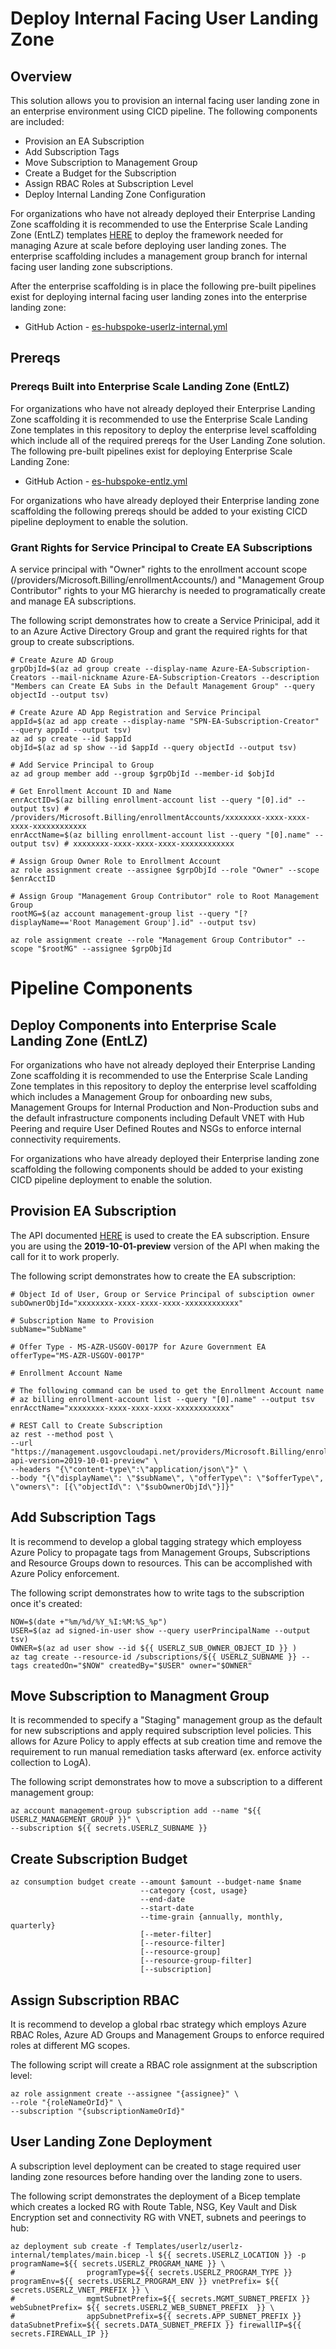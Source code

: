 # Deploy Internal Facing User Landing Zone
## Overview
This solution allows you to provision an internal facing user landing zone in an enterprise environment using CICD pipeline.  The following components are included:

* Provision an EA Subscription
* Add Subscription Tags
* Move Subscription to Management Group
* Create a Budget for the Subscription
* Assign RBAC Roles at Subscription Level
* Deploy Internal Landing Zone Configuration

For organizations who have not already deployed their Enterprise Landing Zone scaffolding it is recommended to use the Enterprise Scale Landing Zone (EntLZ) templates [HERE](Templates/entscalelz/README.md) to deploy the framework needed for managing Azure at scale before deploying user landing zones. The enterprise scaffolding includes a management group branch for internal facing user landing zone subscriptions.  

After the enterprise scaffolding is in place the following pre-built pipelines exist for deploying internal facing user landing zones into the enterprise landing zone:

* GitHub Action - [es-hubspoke-userlz-internal.yml](../../../.github/workflows/es-hubspoke-userlz-internal.yml)

## Prereqs
### Prereqs Built into Enterprise Scale Landing Zone (EntLZ)
For organizations who have not already deployed their Enterprise Landing Zone scaffolding it is recommended to use the Enterprise Scale Landing Zone templates in this repository to deploy the enterprise level scaffolding which include all of the required prereqs for the User Landing Zone solution.  The following pre-built pipelines exist for deploying Enterprise Scale Landing Zone:

* GitHub Action - [es-hubspoke-entlz.yml](../../../.github/workflows/es-hubspoke-entlz.yml)

For organizations who have already deployed their Enterprise landing zone scaffolding the following prereqs should be added to your existing CICD pipeline deployment to enable the solution.

### Grant Rights for Service Principal to Create EA Subscriptions
A service principal with "Owner" rights to the enrollment account scope (/providers/Microsoft.Billing/enrollmentAccounts/) and "Management Group Contributor" rights to your MG hierarchy is needed to programatically create and manage EA subscriptions. 

The following script demonstrates how to create a Service Prinicipal, add it to an Azure Active Directory Group and grant the required rights for that group to create subscriptions.

```
# Create Azure AD Group
grpObjId=$(az ad group create --display-name Azure-EA-Subscription-Creators --mail-nickname Azure-EA-Subscription-Creators --description "Members can Create EA Subs in the Default Management Group" --query objectId --output tsv)

# Create Azure AD App Registration and Service Principal
appId=$(az ad app create --display-name "SPN-EA-Subscription-Creator" --query appId --output tsv)
az ad sp create --id $appId
objId=$(az ad sp show --id $appId --query objectId --output tsv)

# Add Service Principal to Group
az ad group member add --group $grpObjId --member-id $objId

# Get Enrollment Account ID and Name
enrAcctID=$(az billing enrollment-account list --query "[0].id" --output tsv) # /providers/Microsoft.Billing/enrollmentAccounts/xxxxxxxx-xxxx-xxxx-xxxx-xxxxxxxxxxxx
enrAcctName=$(az billing enrollment-account list --query "[0].name" --output tsv) # xxxxxxxx-xxxx-xxxx-xxxx-xxxxxxxxxxxx

# Assign Group Owner Role to Enrollment Account
az role assignment create --assignee $grpObjId --role "Owner" --scope $enrAcctID

# Assign Group "Management Group Contributor" role to Root Management Group
rootMG=$(az account management-group list --query "[?displayName=='Root Management Group'].id" --output tsv)

az role assignment create --role "Management Group Contributor" --scope "$rootMG" --assignee $grpObjId
```

# Pipeline Components
## Deploy Components into Enterprise Scale Landing Zone (EntLZ)
For organizations who have not already deployed their Enterprise Landing Zone scaffolding it is recommended to use the Enterprise Scale Landing Zone templates in this repository to deploy the enterprise level scaffolding which includes a Management Group for onboarding new subs, Management Groups for Internal Production and Non-Production subs and the default infrastructure components including Default VNET with Hub Peering and require User Defined Routes and NSGs to enforce internal connectivity requirements.  

For organizations who have already deployed their Enterprise landing zone scaffolding the following components should be added to your existing CICD pipeline deployment to enable the solution.

## Provision EA Subscription
The API documented [HERE](https://docs.microsoft.com/en-us/azure/cost-management-billing/manage/programmatically-create-subscription-preview?tabs=rest) is used to create the EA subscription.  Ensure you are using the **2019-10-01-preview** version of the API when making the call for it to work properly.  

The following script demonstrates how to create the EA subscription:

```
# Object Id of User, Group or Service Principal of subsciption owner
subOwnerObjId="xxxxxxxx-xxxx-xxxx-xxxx-xxxxxxxxxxxx" 

# Subscription Name to Provision
subName="SubName"

# Offer Type - MS-AZR-USGOV-0017P for Azure Government EA
offerType="MS-AZR-USGOV-0017P"

# Enrollment Account Name

# The following command can be used to get the Enrollment Account name
# az billing enrollment-account list --query "[0].name" --output tsv
enrAcctName="xxxxxxxx-xxxx-xxxx-xxxx-xxxxxxxxxxxx"  

# REST Call to Create Subscription
az rest --method post \
--url "https://management.usgovcloudapi.net/providers/Microsoft.Billing/enrollmentAccounts/$enrAcctName/providers/Microsoft.Subscription/createSubscription?api-version=2019-10-01-preview" \
--headers "{\"content-type\":\"application/json\"}" \
--body "{\"displayName\": \"$subName\", \"offerType\": \"$offerType\", \"owners\": [{\"objectId\": \"$subOwnerObjId\"}]}"
```

## Add Subscription Tags
It is recommend to develop a global tagging strategy which employess Azure Policy to propagate tags from Management Groups, Subscriptions and Resource Groups down to resources.  This can be accomplished with Azure Policy enforcement.  

The following script demonstrates how to write tags to the subscription once it's created: 
```
NOW=$(date +"%m/%d/%Y_%I:%M:%S_%p")
USER=$(az ad signed-in-user show --query userPrincipalName --output tsv)
OWNER=$(az ad user show --id ${{ USERLZ_SUB_OWNER_OBJECT_ID }} )
az tag create --resource-id /subscriptions/${{ USERLZ_SUBNAME }} --tags createdOn="$NOW" createdBy="$USER" owner="$OWNER" 
```

## Move Subscription to Managment Group
It is recommended to specify a "Staging" management group as the default for new subscriptions and apply required subscription level policies.  This allows for Azure Policy to apply effects at sub creation time and remove the requirement to run manual remediation tasks afterward (ex. enforce activity collection to LogA).   

The following script demonstrates how to move a subscription to a different management group: 
```
az account management-group subscription add --name "${{ USERLZ_MANAGEMENT_GROUP }}" \
--subscription ${{ secrets.USERLZ_SUBNAME }}
```

## Create Subscription Budget

```
az consumption budget create --amount $amount --budget-name $name
                             --category {cost, usage}
                             --end-date
                             --start-date
                             --time-grain {annually, monthly, quarterly}
                             [--meter-filter]
                             [--resource-filter]
                             [--resource-group]
                             [--resource-group-filter]
                             [--subscription]
```

## Assign Subscription RBAC
It is recommend to develop a global rbac strategy which employs Azure RBAC Roles, Azure AD Groups and Management Groups to enforce required roles at different MG scopes. 

The following script will create a RBAC role assignment at the subscription level:
```
az role assignment create --assignee "{assignee}" \
--role "{roleNameOrId}" \
--subscription "{subscriptionNameOrId}"
```

## User Landing Zone Deployment
A subscription level deployment can be created to stage required user landing zone resources before handing over the landing zone to users.  

The following script demonstrates the deployment of a Bicep template which creates a locked RG with Route Table, NSG, Key Vault and Disk Encryption set and connectivity RG with VNET, subnets and peerings to hub:
```
az deployment sub create -f Templates/userlz/userlz-internal/templates/main.bicep -l ${{ secrets.USERLZ_LOCATION }} -p programName=${{ secrets.USERLZ_PROGRAM_NAME }} \
#                programType=${{ secrets.USERLZ_PROGRAM_TYPE }} programEnv=${{ secrets.USERLZ_PROGRAM_ENV }} vnetPrefix= ${{ secrets.USERLZ_VNET_PREFIX }} \
#                mgmtSubnetPrefix=${{ secrets.MGMT_SUBNET_PREFIX }} webSubnetPrefix= ${{ secrets.USERLZ_WEB_SUBNET_PREFIX  }} \
#                appSubnetPrefix=${{ secrets.APP_SUBNET_PREFIX }} dataSubnetPrefix=${{ secrets.DATA_SUBNET_PREFIX }} firewallIP=${{ secrets.FIREWALL_IP }}
```


